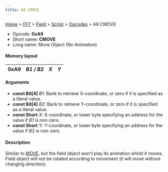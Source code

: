 ```yaml
---
title: A9 CMOVE
---
```


[Home](/ff7-flat-wiki/Main%20Page.md) > [FF7](/ff7-flat-wiki/FF7.md) > [Field](/ff7-flat-wiki/FF7/Field.md) > [Script](/ff7-flat-wiki/FF7/Field/Script.md) > [Opcodes](/ff7-flat-wiki/FF7/Field/Script/Opcodes.md) > A9 CMOVE

-   Opcode: **0xA9**
-   Short name: **CMOVE**
-   Long name: Move Object (No Animation)

#### Memory layout

| 0xA9 | *B1 / B2* | *X* | *Y* |
|------|-----------|-----|-----|

#### Arguments

-   **const Bit\[4\]** *B1*: Bank to retrieve X-coordinate, or zero if
    it is specified as a literal value.
-   **const Bit\[4\]** *B2*: Bank to retrieve Y-coordinate, or zero if
    it is specified as a literal value.
-   **const Short** *X*: X-coordinate, or lower byte specifying an
    address for the value if *B1* is non-zero.
-   **const Short** *Y*: Y-coordinate, or lower byte specifying an
    address for the value if *B2* is non-zero.

#### Description

Similar to [MOVE][], but the field object won't play its animation
whilst it moves. Field object will not be rotated according to movement
(it will move without changing direction).

  [MOVE]: /ff7-flat-wiki/FF7/Field/Script/Opcodes/A8%20MOVE.md "wikilink"
